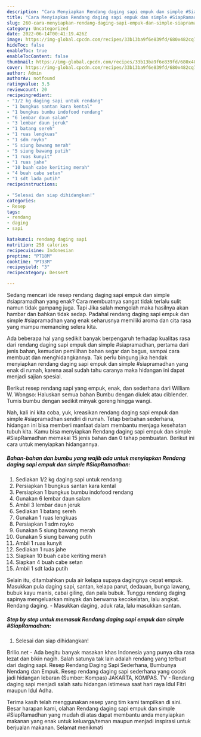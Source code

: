 ```yaml
---
description: "Cara Menyiapkan Rendang daging sapi empuk dan simple #SiapRamadhan yang Bikin Ngiler "
title: "Cara Menyiapkan Rendang daging sapi empuk dan simple #SiapRamadhan yang Bikin Ngiler "
slug: 260-cara-menyiapkan-rendang-daging-sapi-empuk-dan-simple-siapramadhan-yang-bikin-ngiler
category: Uncategorized
date: 2022-06-14T00:41:19.426Z
image: https://img-global.cpcdn.com/recipes/33b13ba9f6e839fd/680x482cq70/rendang-daging-sapi-empuk-dan-simple-siapramadhan-foto-resep-utama.jpg
hideToc: false
enableToc: true
enableTocContent: false
thumbnail: https://img-global.cpcdn.com/recipes/33b13ba9f6e839fd/680x482cq70/rendang-daging-sapi-empuk-dan-simple-siapramadhan-foto-resep-utama.jpg
cover: https://img-global.cpcdn.com/recipes/33b13ba9f6e839fd/680x482cq70/rendang-daging-sapi-empuk-dan-simple-siapramadhan-foto-resep-utama.jpg
author: Admin
authorAv: notfound
ratingvalue: 3.5
reviewcount: 20
recipeingredient:
- "1/2 kg daging sapi untuk rendang"
- "1 bungkus santan kara kental"
- "1 bungkus bumbu indofood rendang"
- "6 lembar daun salam"
- "3 lembar daun jeruk"
- "1 batang sereh"
- "1 ruas lengkuas"
- "1 sdm royko"
- "5 siung bawang merah"
- "5 siung bawang putih"
- "1 ruas kunyit"
- "1 ruas jahe"
- "10 buah cabe keriting merah"
- "4 buah cabe setan"
- "1 sdt lada putih"
recipeinstructions:

- "Selesai dan siap dihidangkan!"
categories:
- Resep
tags:
- rendang
- daging
- sapi

katakunci: rendang daging sapi 
nutrition: 258 calories
recipecuisine: Indonesian
preptime: "PT18M"
cooktime: "PT33M"
recipeyield: "3"
recipecategory: Dessert

---
```



Sedang mencari ide resep rendang daging sapi empuk dan simple #siapramadhan yang enak? Cara membuatnya sangat tidak terlalu sulit namun tidak gampang juga. Tapi Jika salah mengolah maka hasilnya akan hambar dan bahkan tidak sedap. Padahal rendang daging sapi empuk dan simple #siapramadhan yang enak seharusnya memiliki aroma dan cita rasa yang mampu memancing selera kita.


Ada beberapa hal yang sedikit banyak berpengaruh terhadap kualitas rasa dari rendang daging sapi empuk dan simple #siapramadhan, pertama dari jenis bahan, kemudian pemilihan bahan segar dan bagus, sampai cara membuat dan menghidangkannya. Tak perlu bingung jika hendak menyiapkan rendang daging sapi empuk dan simple #siapramadhan yang enak di rumah, karena asal sudah tahu caranya maka hidangan ini dapat menjadi sajian spesial.

Berikut resep rendang sapi yang empuk, enak, dan sederhana dari William W. Wongso: Haluskan semua bahan Bumbu dengan diulek atau diblender. Tumis bumbu dengan sedikit minyak goreng hingga wangi.


Nah, kali ini kita coba, yuk, kreasikan rendang daging sapi empuk dan simple #siapramadhan sendiri di rumah. Tetap berbahan sederhana, hidangan ini bisa memberi manfaat dalam membantu menjaga kesehatan tubuh kita. Kamu bisa menyiapkan Rendang daging sapi empuk dan simple #SiapRamadhan memakai 15 jenis bahan dan 0 tahap pembuatan. Berikut ini cara untuk menyiapkan hidangannya.

<!--inarticleads1-->

##### Bahan-bahan dan bumbu yang wajib ada untuk menyiapkan Rendang daging sapi empuk dan simple #SiapRamadhan:

1. Sediakan 1/2 kg daging sapi untuk rendang
1. Persiapkan 1 bungkus santan kara kental
1. Persiapkan 1 bungkus bumbu indofood rendang
1. Gunakan 6 lembar daun salam
1. Ambil 3 lembar daun jeruk
1. Sediakan 1 batang sereh
1. Gunakan 1 ruas lengkuas
1. Persiapkan 1 sdm royko
1. Gunakan 5 siung bawang merah
1. Gunakan 5 siung bawang putih
1. Ambil 1 ruas kunyit
1. Sediakan 1 ruas jahe
1. Siapkan 10 buah cabe keriting merah
1. Siapkan 4 buah cabe setan
1. Ambil 1 sdt lada putih


Selain itu, ditambahkan pula air kelapa supaya dagingnya cepat empuk. Masukkan pula daging sapi, santan, kelapa parut, dedauan, bunga lawang, bubuk kayu manis, cabai giling, dan pala bubuk. Tunggu rendang daging sapinya mengeluarkan minyak dan berwarna kecokelatan, lalu angkat. Rendang daging. - Masukkan daging, aduk rata, lalu masukkan santan. 

<!--inarticleads2-->

##### Step by step untuk memasak Rendang daging sapi empuk dan simple #SiapRamadhan:


1. Selesai dan siap dihidangkan!

Brilio.net - Ada begitu banyak masakan khas Indonesia yang punya cita rasa lezat dan bikin nagih. Salah satunya tak lain adalah rendang yang terbuat dari daging sapi. Resep Rendang Daging Sapi Sederhana, Bumbunya Nendang dan Empuk. Resep rendang daging sapi sederhana yang cocok jadi hidangan lebaran (Sumber: Kompas) JAKARTA, KOMPAS. TV - Rendang daging sapi menjadi salah satu hidangan istimewa saat hari raya Idul Fitri maupun Idul Adha. 

Terima kasih telah menggunakan resep yang tim kami tampilkan di sini. Besar harapan kami, olahan Rendang daging sapi empuk dan simple #SiapRamadhan yang mudah di atas dapat membantu anda menyiapkan makanan yang enak untuk keluarga/teman maupun menjadi inspirasi untuk berjualan makanan. Selamat menikmati
